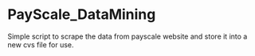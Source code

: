 # PayScale_DataMining
Simple script to scrape the data from payscale website and store it into a new cvs file for use.
